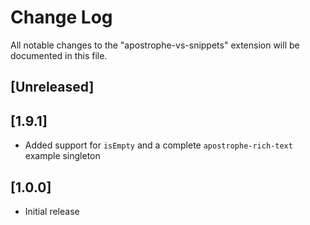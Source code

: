 # Change Log
All notable changes to the "apostrophe-vs-snippets" extension will be documented in this file.

## [Unreleased]

## [1.9.1]
- Added support for `isEmpty` and a complete `apostrophe-rich-text` example singleton

## [1.0.0]
- Initial release
